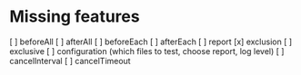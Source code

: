 # Missing features
[ ] beforeAll
[ ] afterAll
[ ] beforeEach 
[ ] afterEach
[ ] report
[x] exclusion
[ ] exclusive
[ ] configuration (which files to test, choose report, log level)
[ ] cancelInterval
[ ] cancelTimeout